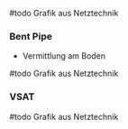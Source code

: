 
#todo Grafik aus Netztechnik


### Bent Pipe
- Vermittlung am Boden


#todo Grafik aus Netztechnik



### VSAT
#todo Grafik aus Netztechnik